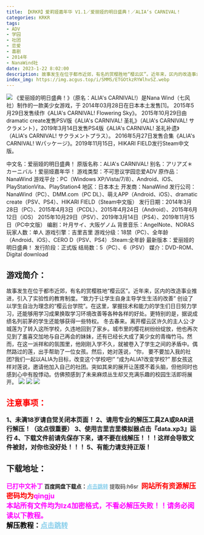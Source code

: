 ```yaml
---
title: 【KRKR】爱莉娅嘉年华 V1.1／爱丽娅的明日盛典！／ALIA‘s CARNIVAL！
categories: KRKR
tags:
- ADV
- 学园
- 社团
- 恋爱
- 喜剧
- 2014年
- NanaWind社
date: 2023-1-22 8:02:00
description: 故事发生在位于都市近郊，有名的赏樱胜地“樱云区”。近年来，区内的改造事业推进，引入了实验性的教育制度。“致力于让学生自身主导学生生活的改善” 创设了以学生自治为理念的“樱云台学院”。在这里，掌握技术和能力的学生们日日努力学习，还能够用学习成果换取学习环境改善等各种各样的好处。更特别的是，据说成绩名列前茅的学生还能够获得一些特权。
index_img: https://img.acgus.top/i/SMMS/ETGOtkzRYWlhvSZ.webp
---
```

![](https://img.acgus.top/i/SMMS/ETGOtkzRYWlhvSZ.webp)
《爱丽娅的明日盛典！》（原名：ALIA's CARNIVAL!）是Nana Wind（七风社）制作的一款美少女游戏，于 2014年03月28日在日本本土发售[1]。
2015年5月29日发售续作《ALIA's CARNIVAL! Flowering Sky》。
2015年10月29日由dramatic create发售PSV版《ALIA's CARNIVAL! 圣礼》（ALIA's CARNIVAL! サクラメント），2019年3月14日发售PS4版《ALIA's CARNIVAL! 圣礼补遗》（ALIA's CARNIVAL! サクラメントプラス）。
2016年5月27日发售合集《ALIA's CARNIVAL! Wパッケージ》。2019年11月15日，HIKARI FIELD发行Steam中文版。

中文名：爱丽娅的明日盛典！
原版名称：ALIA's CARNIVAL!
别名：アリアズ＊カーニバル！爱丽娅嘉年华！
游戏类型：不可思议学园恋爱ADV
原作品：NanaWind
游戏平台：PC（Windows XP/Vista/7/8）、Android、iOS、PlayStationVita、PlayStation4
地区：日本本土
开发商：NanaWind
发行公司：NanaWind（PC）、DMM.com（PC DL）、萌えAPP（Android、iOS）、dramatic create（PSV、PS4）、HIKARI FIELD（Steam中文版）
发行日期：2014年3月28日（PC）、2015年4月3日（PCDL）、2015年4月24日（Android）、2015年6月12日（iOS）
2015年10月29日（PSV）、2019年3月14日（PS4）、2019年11月15日（PC中文版）
编剧：叶月サイ、大阪ゲノム
背景音乐：AngelNote、NORAS
玩家人数：单人
游戏引擎：吉里吉里
游戏分级：18禁（PC）、全年龄（Android、iOS）、CERO D（PSV、PS4）.Steam:全年龄
最新版本：爱丽娅的明日盛典！
发行阶段：正式版
结局数：5（PC）、6（PSV）
媒介：DVD-ROM、Digital download

## 游戏简介：
故事发生在位于都市近郊，有名的赏樱胜地“樱云区”。近年来，区内的改造事业推进，引入了实验性的教育制度。“致力于让学生自身主导学生生活的改善” 创设了以学生自治为理念的“樱云台学院”。在这里，掌握技术和能力的学生们日日努力学习，还能够用学习成果换取学习环境改善等各种各样的好处。更特别的是，据说成绩名列前茅的学生还能够获得一些特权。
冬去春来。离开樱云区许久的主人公·才城莲为了转入这所学校，久违地回到了家乡。城市里的樱花树纷纷绽放，他也再次见到了羞喜交加地与自己再会的妹妹，还有已经长大成了美少女的青梅竹马。然而，在这一派祥和的氛围里，他刚刚入学不久，就被卷入了学生之间的矛盾中。偶然路过的莲，出手帮助了一位女孩。然后，她对莲说，“你， 要不要加入我的社团?我们一起以ALIA为目标，改变这个学校吧!” “成为ALIA?改变学校?”
那女孩这样对莲说，邀请他加入自己的社团。突如其来的展开让莲摸不着头脑，但他同时也感到心中有股悸动。仿佛预感到了未来麻烦丛生却又充满乐趣的校园生活即将展开。
![](https://img.acgus.top/i/SMMS/Sjs7LxbCfpdUA.webp)
![](https://img.acgus.top/i/SMMS/Z5cH2TelFSA7O8n.webp)
![](https://img.acgus.top/i/SMMS/jYUvzu5JwA2qSy.webp)







## <font color=#FF0000 >注意事项：</font>
<font size=3><b>1、未满18岁请自觉关闭本页面！
2、请用专业的解压工具ZA或RAR进行解压！（这点很重要）
3、使用吉里吉里模拟器点击『data.xp3』运行
4、下载文件前请先保存下来，请不要在线解压！！！这样会导致文件被封，对你也没好处！！！
5、有能力请支持正版！</b></font>

## 下载地址：
<font color=#FF00FF size=3><b>已打中文补丁</b></font>
<b>百度网盘下载点：</b><a href="https://pan.baidu.com/s/1OS6V6ggow_Dzz4fSVjng6g?pwd=h6sr" style="color: #87CEEB;"><b>点击跳转</b></a> 提取码:h6sr
<a style="padding: 0" href="https://post.qingju.org/AD/"><img style="max-width:100%" src="https://img.acgus.top/i/2024/07/478f689b8021d8d499ab43d21acf137a.gif" alt=""></a>
<b><font color=#FF0000 size=4>网站所有资源解压密码均为</b></font><b><font color=#FF00FF size=4>qingju</font><font color=#FF0000 ></font></b><br><b><font color=#FF00FF size=4>本站所有文件均为lz4加密格式，不看必解压失败！！请务必阅读以下教程。</b></font><br><b><font color=#000 size=4>解压教程：</b><a href="https://post.qingju.org/tutorial/000/" style="color: #87CEEB;"><b>点击跳转</b></a>
